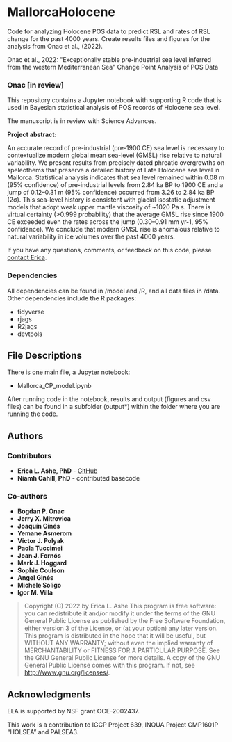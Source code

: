 # MallorcaHolocene
Code for analyzing Holocene POS data to predict RSL and rates of RSL change for the past 4000 years. Create results files and figures for the analysis from Onac et al., (2022).

Onac et al., 2022: "Exceptionally stable pre-industrial sea level inferred from the western Mediterranean Sea"
Change Point Analysis of POS Data

### Onac [in review]

This repository contains a Jupyter notebook with supporting R code that is used in Bayesian statistical analysis of POS records of Holocene sea level.
 
The manuscript is in review with Science Advances.

**Project abstract:**

An accurate record of pre-industrial (pre-1900 CE) sea level is necessary to contextualize modern global mean sea-level (GMSL) rise relative to natural variability.  We present results from precisely dated phreatic overgrowths on speleothems that preserve a detailed history of Late Holocene sea level in Mallorca.  Statistical analysis indicates that sea level remained within 0.08 m (95% confidence) of pre-industrial levels from 2.84 ka BP to 1900 CE and a jump of 0.12–0.31 m (95% confidence) occurred from 3.26 to 2.84 ka BP (2σ). This sea-level history is consistent with glacial isostatic adjustment models that adopt weak upper mantle viscosity of ~1020 Pa s.  There is virtual certainty (>0.999 probability) that the average GMSL rise since 1900 CE exceeded even the rates across the jump (0.30–0.91 mm yr-1, 95% confidence). We conclude that modern GMSL rise is anomalous relative to natural variability in ice volumes over the past 4000 years.  

If you have any questions, comments, or feedback on this code, please [contact Erica](mailto:ericaashe@gmail.com).

### Dependencies
All dependencies can be found in /model and /R, and all data files in /data.
Other dependencies include the R packages:
* tidyverse
* rjags
* R2jags
* devtools

## File Descriptions

There is one main file, a Jupyter notebook:

* Mallorca_CP_model.ipynb
 
After running code in the notebook, results and output (figures and csv files) can be found in a subfolder (output*) within the folder where you are running the code.

## Authors

### Contributors
* **Erica L. Ashe, PhD** - [GitHub](https://github.com/ericaashe)
* **Niamh Cahill, PhD** - contributed basecode

### Co-authors

* **Bogdan P. Onac**
* **Jerry X. Mitrovica**
* **Joaquín Ginés** 
* **Yemane Asmerom** 
* **Victor J. Polyak** 
* **Paola Tuccimei** 
* **Joan J. Fornós** 
* **Mark J. Hoggard** 
* **Sophie Coulson** 
* **Angel Ginés** 
* **Michele Soligo** 
* **Igor M. Villa** 

> Copyright (C) 2022 by Erica L. Ashe
> This program is free software: you can redistribute it and/or modify
it under the terms of the GNU General Public License as published by
the Free Software Foundation, either version 3 of the License, or
(at your option) any later version.
> This program is distributed in the hope that it will be useful,
but WITHOUT ANY WARRANTY; without even the implied warranty of
MERCHANTABILITY or FITNESS FOR A PARTICULAR PURPOSE.  See the
GNU General Public License for more details.
> A copy of the GNU General Public License comes with this program.  If not, see <http://www.gnu.org/licenses/>.

## Acknowledgments

ELA is supported by NSF grant OCE-2002437.

This work is a contribution to IGCP Project 639, INQUA Project CMP1601P “HOLSEA” and PALSEA3.
